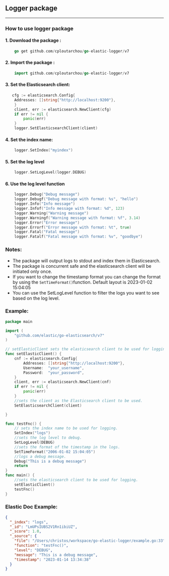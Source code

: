 ## Logger package

______

### How to use logger package

#### 1. Download the package :

```go
    go get github.com/cploutarchou/go-elastic-logger/v7
```

#### 2. Import the package :

```go
    import github.com/cploutarchou/go-elastic-logger/v7
```
#### 3. Set the Elasticsearch client:
```go
   cfg := elasticsearch.Config{
    Addresses: []string{"http://localhost:9200"},
    }
    client, err := elasticsearch.NewClient(cfg)
    if err != nil {
        panic(err)
    }
    logger.SetElasticsearchClient(client)

```
          
#### 4. Set the index name:
                            
```go
    logger.SetIndex("myindex")
```
         
#### 5. Set the log level
```go
    logger.SetLogLevel(logger.DEBUG)
```

#### 6. Use the log level function
```go
    logger.Debug("Debug message")
    logger.Debugf("Debug message with format: %s", "hello")
    logger.Info("Info message")
    logger.Infof("Info message with format: %d", 123)
    logger.Warning("Warning message")
    logger.Warningf("Warning message with format: %f", 3.14)
    logger.Error("Error message")
    logger.Errorf("Error message with format: %t", true)
    logger.Fatal("Fatal message")
    logger.Fatalf("Fatal message with format: %v", "goodbye")
```


### Notes:
* The package will output logs to stdout and index them in Elasticsearch.
* The package is concurrent safe and the elasticsearch client will be initiated only once.
* If you want to change the timestamp format you can change the format by using the `SetTimeFormat()`function. Default layout is 2023-01-02 15:04:05
* You can use the SetLogLevel function to filter the logs you want to see based on the log level.
                      

### Example: 
```go  
package main

import (
	"github.com/elastic/go-elasticsearch/v7"
)

// setElasticClient sets the elasticsearch client to be used for logging.
func setElasticClient() {
	cnf := elasticsearch.Config{
		Addresses: []string{"http://localhost:9200"},
		Username:  "your_username",
		Password:  "your_password",
	}
	client, err := elasticsearch.NewClient(cnf)
	if err != nil {
		panic(err)
	}
	//sets the client as the Elasticsearch client to be used.
	SetElasticsearchClient(client)

}

func testFnc() {
	// sets the index name to be used for logging.
	SetIndex("logs")
	//sets the log level to debug.
	SetLogLevel(DEBUG)
	//sets the format of the timestamp in the logs.
	SetTimeFormat("2006-01-02 15:04:05")
	//logs a debug message.
	Debug("This is a debug message")
	return
}
func main() {
	//sets the elasticsearch client to be used for logging.
	setElasticClient()
	testFnc()
}
```
       
### Elastic Doc Example:
```json
{
  "_index": "logs",
  "_id": "LmUPsIUBS2V1Rn1ibiUZ",
  "_score": 1.0,
  "_source": {
    "file": "/Users/christos/workspace/go-elastic-logger/example.go:33",
    "function": "testFnc()",
    "level": "DEBUG",
    "message": "This is a debug message",
    "timestamp": "2023-01-14 13:34:38"
  }
}
```
